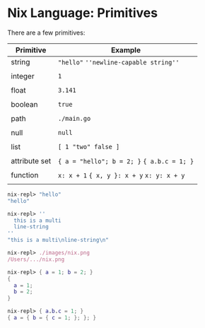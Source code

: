 Nix Language: Primitives
===

<!-- column_layout: [3, 2] -->

<!-- column: 0 -->

There are a few primitives:

| Primitive       | Example                                     |
|-----------------|---------------------------------------------|
| string          | `"hello"` `''newline-capable string''`      |
|                 |                                             |
| integer         | `1`                                         |
|                 |                                             |
| float           | `3.141`                                     |
|                 |                                             |
| boolean         | `true`                                      |
|                 |                                             |
| path            | `./main.go`                                 |
|                 |                                             |
| null            | `null`                                      |
|                 |                                             |
| list            | `[ 1 "two" false ]`                         |
|                 |                                             |
| attribute set   | `{ a = "hello"; b = 2; }` `{ a.b.c = 1; }`  |
|                 |                                             |
| function        | `x: x + 1` `{ x, y }: x + y` `x: y: x + y`  |
|                 |                                             |

<!-- column: 1 -->

```nix
nix-repl> "hello"
"hello"

nix-repl> ''
  this is a multi
  line-string
''
"this is a multi\nline-string\n"

nix-repl> ./images/nix.png
/Users/.../nix.png

nix-repl> { a = 1; b = 2; }
{
  a = 1;
  b = 2;
}

nix-repl> { a.b.c = 1; }
{ a = { b = { c = 1; }; }; }
```

<!--
speaker_note: |
  nix has strings, and multi-line strings can be made with four single quotes
  it also has integers, floats, and booleans

  paths are special, they're not strings but an actual primitive representing a file

  null values are allowed
  lists look like other languages, except that the delimiter itself is whitespace
  lists do not have to be homogenous

  attribute sets are like dictionaries or maps in other languages
  they have keys and values, can be nested, and also do not have to be homogenous
  you can declare a nested attribute set with the dot operator, each key evaluates to another nested set

  functions are barebones, they only accept one argument which is declared before the colon
  the output of a function is the expression that comes after the colon
  writing functions that need to do something with multiple values can be done with attribute sets or currying
-->

<!-- end_slide -->
